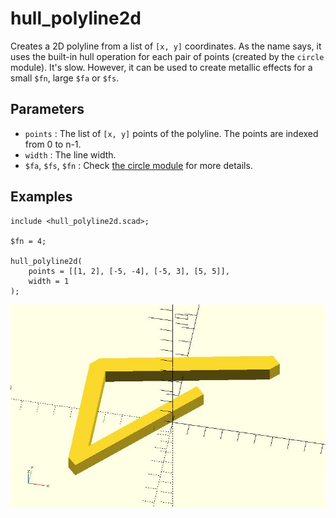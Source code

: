 # hull_polyline2d

Creates a 2D polyline from a list of `[x, y]` coordinates. As the name says, it uses the built-in hull operation for each pair of points (created by the `circle` module). It's slow. However, it can be used to create metallic effects for a small `$fn`, large `$fa` or `$fs`.

## Parameters

- `points` : The list of `[x, y]` points of the polyline. The points are indexed from 0 to n-1.
- `width` : The line width.
- `$fa`, `$fs`, `$fn` : Check [the circle module](https://en.wikibooks.org/wiki/OpenSCAD_User_Manual/Using_the_2D_Subsystem#circle) for more details.

## Examples

	include <hull_polyline2d.scad>;
	
	$fn = 4;
	
	hull_polyline2d(
	    points = [[1, 2], [-5, -4], [-5, 3], [5, 5]], 
	    width = 1
	);

![hull_polyline3d](images/lib-hull_polyline2d-1.JPG)